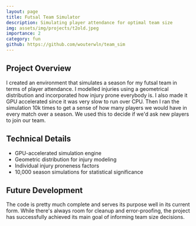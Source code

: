 ```yaml
---
layout: page
title: Futsal Team Simulator
description: Simulating player attendance for optimal team size
img: assets/img/projects/t2old.jpeg
importance: 2
category: fun
github: https://github.com/wouterwln/team_sim
---
```


## Project Overview

I created an environment that simulates a season for my futsal team in terms of player attendance. I modelled injuries using a geometrical distribution and incorporated how injury prone everybody is. I also made it GPU accelerated since it was very slow to run over CPU. Then I ran the simulation 10k times to get a sense of how many players we would have in every match over a season. We used this to decide if we'd ask new players to join our team.

## Technical Details

- GPU-accelerated simulation engine
- Geometric distribution for injury modeling
- Individual injury proneness factors
- 10,000 season simulations for statistical significance

## Future Development

The code is pretty much complete and serves its purpose well in its current form. While there's always room for cleanup and error-proofing, the project has successfully achieved its main goal of informing team size decisions.

